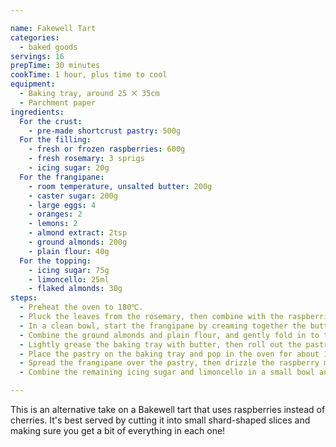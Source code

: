 ```yaml
---

name: Fakewell Tart
categories:
  - baked goods
servings: 16
prepTime: 30 minutes
cookTime: 1 hour, plus time to cool
equipment:
  - Baking tray, around 25 ⨉ 35cm
  - Parchment paper
ingredients:
  For the crust:
    - pre-made shortcrust pastry: 500g
  For the filling:
    - fresh or frozen raspberries: 600g
    - fresh rosemary: 3 sprigs
    - icing sugar: 20g
  For the frangipane:
    - room temperature, unsalted butter: 200g
    - caster sugar: 200g
    - large eggs: 4
    - oranges: 2
    - lemons: 2
    - almond extract: 2tsp
    - ground almonds: 200g
    - plain flour: 40g
  For the topping:
    - icing sugar: 75g
    - limoncello: 25ml
    - flaked almonds: 30g
steps:
  - Preheat the oven to 180℃.
  - Pluck the leaves from the rosemary, then combine with the raspberries in a bowl. Sift over the icing sugar, then set to one side for 30 minutes.
  - In a clean bowl, start the frangipane by creaming together the butter and caster sugar. Beat in the eggs one at a time, then add the zest from the orange and lemon into the mixture, followed by the almond extract. Stir to combine.
  - Combine the ground almonds and plain flour, and gently fold in to the frangipane mixture. Set aside.
  - Lightly grease the baking tray with butter, then roll out the pastry on a lightly floured surface until it's large enough to cover the baking tray – big enough to cover the bottom and slightly ascend the sides.
  - Place the pastry on the baking tray and pop in the oven for about 15 minutes. Remove, and lower the oven temperature to 140℃.
  - Spread the frangipane over the pastry, then drizzle the raspberry mixture unevenly across the top. Sprinkle over the flaked almonds, then bake in the oven for 30 minutes. Remove and allow to cool slightly.
  - Combine the remaining icing sugar and limoncello in a small bowl and mix until smooth. Drizzle over the cooled tart, then slice and serve.

---
```


This is an alternative take on a Bakewell tart that uses raspberries instead of cherries. It's best served by cutting it into small shard-shaped slices and making sure you get a bit of everything in each one!
